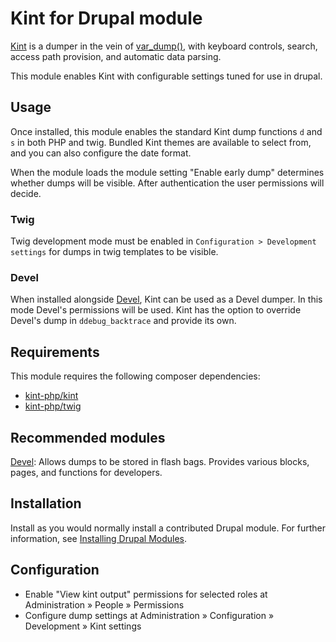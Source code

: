 # Kint for Drupal module

[Kint](https://kint-php.github.io/kint/) is a dumper in the vein of [var_dump()](https://www.php.net/function.var_dump), with keyboard controls, search, access path provision, and automatic data parsing.

This module enables Kint with configurable settings tuned for use in drupal.

## Usage

Once installed, this module enables the standard Kint dump functions `d` and `s` in both PHP and twig. Bundled Kint themes are available to select from, and you can also configure the date format.

When the module loads the module setting "Enable early dump" determines whether dumps will be visible. After authentication the user permissions will decide.

### Twig

Twig development mode must be enabled in `Configuration > Development settings` for dumps in twig templates to be visible.

### Devel

When installed alongside [Devel](https://www.drupal.org/project/devel), Kint can be used as a Devel dumper. In this mode Devel's permissions will be used. Kint has the option to override Devel's dump in `ddebug_backtrace` and provide its own.

## Requirements

This module requires the following composer dependencies:

- [kint-php/kint](https://kint-php.github.io/kint/)
- [kint-php/twig](https://github.com/kint-php/kint-twig)

## Recommended modules

[Devel](https://www.drupal.org/project/devel): Allows dumps to be stored in flash bags. Provides various blocks, pages, and functions for developers.

## Installation

Install as you would normally install a contributed Drupal module. For further information, see [Installing Drupal Modules](https://www.drupal.org/docs/extending-drupal/installing-drupal-modules).

## Configuration

- Enable "View kint output" permissions for selected roles at Administration » People » Permissions
- Configure dump settings at Administration » Configuration » Development » Kint settings
